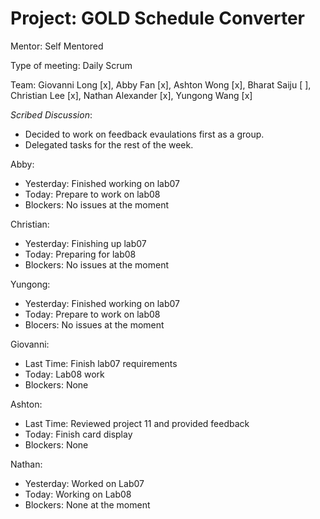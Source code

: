 # Project: GOLD Schedule Converter

Mentor: Self Mentored

Type of meeting: Daily Scrum

Team: Giovanni Long [x], Abby Fan [x], Ashton Wong [x], Bharat Saiju [ ], Christian Lee [x], Nathan Alexander [x], Yungong Wang [x]

*Scribed Discussion*:
- Decided to work on feedback evaulations first as a group.
- Delegated tasks for the rest of the week.

Abby:
- Yesterday: Finished working on lab07
- Today: Prepare to work on lab08
- Blockers: No issues at the moment

Christian:
- Yesterday: Finishing up lab07
- Today: Preparing for lab08
- Blockers: No issues at the moment

Yungong:
- Yesterday: Finished working on lab07
- Today: Prepare to work on lab08
- Blocers: No issues at the moment

Giovanni:
- Last Time: Finish lab07 requirements
- Today: Lab08 work
- Blockers: None

Ashton:
- Last Time: Reviewed project 11 and provided feedback
- Today: Finish card display
- Blockers: None

Nathan:
- Yesterday: Worked on Lab07
- Today: Working on Lab08
- Blockers: None at the moment
